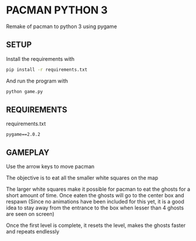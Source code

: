 # PACMAN PYTHON 3

Remake of pacman to python 3 using pygame

## SETUP

Install the requirements with

```bash
pip install -r requirements.txt
```

And run the program with

```bash
python game.py
```

## REQUIREMENTS

requirements.txt

```
pygame==2.0.2
```


## GAMEPLAY

Use the arrow keys to move pacman

The objective is to eat all the smaller white squares on the map

The larger white squares make it possible for pacman to eat the ghosts for a short amount of time. Once eaten the ghosts will go to the center box and respawn (Since no animations have been included for this yet, it is a good idea to stay away from the entrance to the box when lesser than 4 ghosts are seen on screen)

Once the first level is complete, it resets the level, makes the ghosts faster and repeats endlessly
